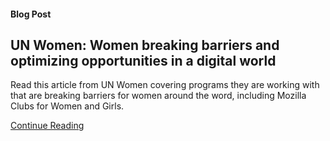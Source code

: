 #### Blog Post

## UN Women: Women breaking barriers and optimizing opportunities in a digital world 

Read this article from UN Women covering programs they are working with that are breaking barriers for women around the word, including Mozilla Clubs for Women and Girls. 

[Continue Reading](http://www.unwomen.org/en/news/stories/2016/10/women-breaking-barriers-and-optimizing-opportunities-in-a-digital-world)

